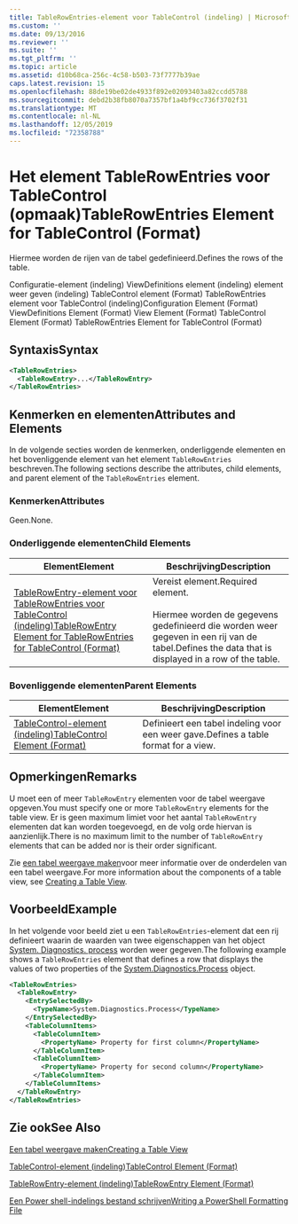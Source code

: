 ```yaml
---
title: TableRowEntries-element voor TableControl (indeling) | Microsoft Docs
ms.custom: ''
ms.date: 09/13/2016
ms.reviewer: ''
ms.suite: ''
ms.tgt_pltfrm: ''
ms.topic: article
ms.assetid: d10b68ca-256c-4c58-b503-73f7777b39ae
caps.latest.revision: 15
ms.openlocfilehash: 88de19be02de4933f892e02093403a82ccdd5788
ms.sourcegitcommit: debd2b38fb8070a7357bf1a4bf9cc736f3702f31
ms.translationtype: MT
ms.contentlocale: nl-NL
ms.lasthandoff: 12/05/2019
ms.locfileid: "72358788"
---
```

# <a name="tablerowentries-element-for-tablecontrol-format"></a><span data-ttu-id="b7712-102">Het element TableRowEntries voor TableControl (opmaak)</span><span class="sxs-lookup"><span data-stu-id="b7712-102">TableRowEntries Element for TableControl (Format)</span></span>

<span data-ttu-id="b7712-103">Hiermee worden de rijen van de tabel gedefinieerd.</span><span class="sxs-lookup"><span data-stu-id="b7712-103">Defines the rows of the table.</span></span>

<span data-ttu-id="b7712-104">Configuratie-element (indeling) ViewDefinitions element (indeling) element weer geven (indeling) TableControl element (Format) TableRowEntries element voor TableControl (indeling)</span><span class="sxs-lookup"><span data-stu-id="b7712-104">Configuration Element (Format) ViewDefinitions Element (Format) View Element (Format) TableControl Element (Format) TableRowEntries Element for TableControl (Format)</span></span>

## <a name="syntax"></a><span data-ttu-id="b7712-105">Syntaxis</span><span class="sxs-lookup"><span data-stu-id="b7712-105">Syntax</span></span>

```xml
<TableRowEntries>
  <TableRowEntry>...</TableRowEntry>
</TableRowEntries>
```

## <a name="attributes-and-elements"></a><span data-ttu-id="b7712-106">Kenmerken en elementen</span><span class="sxs-lookup"><span data-stu-id="b7712-106">Attributes and Elements</span></span>

<span data-ttu-id="b7712-107">In de volgende secties worden de kenmerken, onderliggende elementen en het bovenliggende element van het element `TableRowEntries` beschreven.</span><span class="sxs-lookup"><span data-stu-id="b7712-107">The following sections describe the attributes, child elements, and parent element of the `TableRowEntries` element.</span></span>

### <a name="attributes"></a><span data-ttu-id="b7712-108">Kenmerken</span><span class="sxs-lookup"><span data-stu-id="b7712-108">Attributes</span></span>

<span data-ttu-id="b7712-109">Geen.</span><span class="sxs-lookup"><span data-stu-id="b7712-109">None.</span></span>

### <a name="child-elements"></a><span data-ttu-id="b7712-110">Onderliggende elementen</span><span class="sxs-lookup"><span data-stu-id="b7712-110">Child Elements</span></span>

|<span data-ttu-id="b7712-111">Element</span><span class="sxs-lookup"><span data-stu-id="b7712-111">Element</span></span>|<span data-ttu-id="b7712-112">Beschrijving</span><span class="sxs-lookup"><span data-stu-id="b7712-112">Description</span></span>|
|-------------|-----------------|
|[<span data-ttu-id="b7712-113">TableRowEntry-element voor TableRowEntries voor TableControl (indeling)</span><span class="sxs-lookup"><span data-stu-id="b7712-113">TableRowEntry Element for TableRowEntries for TableControl (Format)</span></span>](./tablerowentry-element-for-tablerowentries-for-tablecontrol-format.md)|<span data-ttu-id="b7712-114">Vereist element.</span><span class="sxs-lookup"><span data-stu-id="b7712-114">Required element.</span></span><br /><br /> <span data-ttu-id="b7712-115">Hiermee worden de gegevens gedefinieerd die worden weer gegeven in een rij van de tabel.</span><span class="sxs-lookup"><span data-stu-id="b7712-115">Defines the data that is displayed in a row of the table.</span></span>|

### <a name="parent-elements"></a><span data-ttu-id="b7712-116">Bovenliggende elementen</span><span class="sxs-lookup"><span data-stu-id="b7712-116">Parent Elements</span></span>

|<span data-ttu-id="b7712-117">Element</span><span class="sxs-lookup"><span data-stu-id="b7712-117">Element</span></span>|<span data-ttu-id="b7712-118">Beschrijving</span><span class="sxs-lookup"><span data-stu-id="b7712-118">Description</span></span>|
|-------------|-----------------|
|[<span data-ttu-id="b7712-119">TableControl-element (indeling)</span><span class="sxs-lookup"><span data-stu-id="b7712-119">TableControl Element (Format)</span></span>](./tablecontrol-element-format.md)|<span data-ttu-id="b7712-120">Definieert een tabel indeling voor een weer gave.</span><span class="sxs-lookup"><span data-stu-id="b7712-120">Defines a table format for a view.</span></span>|

## <a name="remarks"></a><span data-ttu-id="b7712-121">Opmerkingen</span><span class="sxs-lookup"><span data-stu-id="b7712-121">Remarks</span></span>

<span data-ttu-id="b7712-122">U moet een of meer `TableRowEntry` elementen voor de tabel weergave opgeven.</span><span class="sxs-lookup"><span data-stu-id="b7712-122">You must specify one or more `TableRowEntry` elements for the table view.</span></span> <span data-ttu-id="b7712-123">Er is geen maximum limiet voor het aantal `TableRowEntry` elementen dat kan worden toegevoegd, en de volg orde hiervan is aanzienlijk.</span><span class="sxs-lookup"><span data-stu-id="b7712-123">There is no maximum limit to the number of `TableRowEntry` elements that can be added nor is their order significant.</span></span>

<span data-ttu-id="b7712-124">Zie [een tabel weergave maken](./creating-a-table-view.md)voor meer informatie over de onderdelen van een tabel weergave.</span><span class="sxs-lookup"><span data-stu-id="b7712-124">For more information about the components of a table view, see [Creating a Table View](./creating-a-table-view.md).</span></span>

## <a name="example"></a><span data-ttu-id="b7712-125">Voorbeeld</span><span class="sxs-lookup"><span data-stu-id="b7712-125">Example</span></span>

<span data-ttu-id="b7712-126">In het volgende voor beeld ziet u een `TableRowEntries`-element dat een rij definieert waarin de waarden van twee eigenschappen van het object [System. Diagnostics. process](/dotnet/api/System.Diagnostics.Process) worden weer gegeven.</span><span class="sxs-lookup"><span data-stu-id="b7712-126">The following example shows a `TableRowEntries` element that defines a row that displays the values of two properties of the [System.Diagnostics.Process](/dotnet/api/System.Diagnostics.Process) object.</span></span>

```xml
<TableRowEntries>
  <TableRowEntry>
    <EntrySelectedBy>
      <TypeName>System.Diagnostics.Process</TypeName>
    </EntrySelectedBy>
    <TableColumnItems>
      <TableColumnItem>
        <PropertyName> Property for first column</PropertyName>
      </TableColumnItem>
      <TableColumnItem>
        <PropertyName> Property for second column</PropertyName>
      </TableColumnItem>
    </TableColumnItems>
  </TableRowEntry>
</TableRowEntries>

```

## <a name="see-also"></a><span data-ttu-id="b7712-127">Zie ook</span><span class="sxs-lookup"><span data-stu-id="b7712-127">See Also</span></span>

[<span data-ttu-id="b7712-128">Een tabel weergave maken</span><span class="sxs-lookup"><span data-stu-id="b7712-128">Creating a Table View</span></span>](./creating-a-table-view.md)

[<span data-ttu-id="b7712-129">TableControl-element (indeling)</span><span class="sxs-lookup"><span data-stu-id="b7712-129">TableControl Element (Format)</span></span>](./tablecontrol-element-format.md)

[<span data-ttu-id="b7712-130">TableRowEntry-element (indeling)</span><span class="sxs-lookup"><span data-stu-id="b7712-130">TableRowEntry Element (Format)</span></span>](./tablerowentry-element-for-tablerowentries-for-tablecontrol-format.md)

[<span data-ttu-id="b7712-131">Een Power shell-indelings bestand schrijven</span><span class="sxs-lookup"><span data-stu-id="b7712-131">Writing a PowerShell Formatting File</span></span>](./writing-a-powershell-formatting-file.md)
